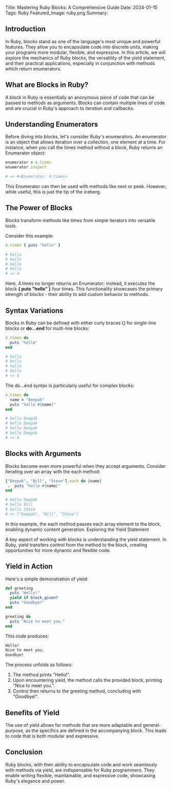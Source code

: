 Title: Mastering Ruby Blocks: A Comprehensive Guide
Date: 2024-01-15
Tags: Ruby
Featured_Image: ruby.png
Summary:

## Introduction

In Ruby, blocks stand as one of the language's most unique and powerful features. They allow you to encapsulate code into discrete units, making your programs more modular, flexible, and expressive. In this article, we will explore the mechanics of Ruby blocks, the versatility of the yield statement, and their practical applications, especially in conjunction with methods which return enumerators.

## What are Blocks in Ruby?

A block in Ruby is essentially an anonymous piece of code that can be passed to methods as arguments. Blocks can contain multiple lines of code and are crucial in Ruby's approach to iteration and callbacks.

## Understanding Enumerators

Before diving into blocks, let's consider Ruby's enumerators. An enumerator is an object that allows iteration over a collection, one element at a time. For instance, when you call the times method without a block, Ruby returns an Enumerator object:

```ruby
enumerator = 4.times
enumerator.inspect

# => #<Enumerator: 4:times>
```

This Enumerator can then be used with methods like next or peek. However, while useful, this is just the tip of the iceberg.

## The Power of Blocks

Blocks transform methods like times from simple iterators into versatile tools.

Consider this example:

```ruby
4.times { puts "hello" }

# hello
# hello
# hello
# hello
# => 4
```

Here, 4.times no longer returns an Enumerator; instead, it executes the block **{ puts "hello" }** four times. This functionality showcases the primary strength of blocks - their ability to add custom behavior to methods.

## Syntax Variations

Blocks in Ruby can be defined with either curly braces {} for single-line blocks or **do...end** for multi-line blocks:

```ruby
4.times do
  puts "hello"
end

# hello
# hello
# hello
# hello
# => 4
```

The do...end syntax is particularly useful for complex blocks:

```ruby
4.times do
  name = "Deepak"
  puts "hello #{name}"
end

# hello Deepak
# hello Deepak
# hello Deepak
# hello Deepak
# => 4
```

## Blocks with Arguments

Blocks become even more powerful when they accept arguments. Consider iterating over an array with the each method:

```ruby
["Deepak", "Bill", "Steve"].each do |name|
 .  puts "hello #{name}"
end

# hello Deepak
# hello Bill
# hello Steve
# => ["Deepak", "Bill", "Steve"]
```

In this example, the each method passes each array element to the block, enabling dynamic content generation.
Exploring the Yield Statement

A key aspect of working with blocks is understanding the yield statement. In Ruby, yield transfers control from the method to the block, creating opportunities for more dynamic and flexible code.

## Yield in Action

Here's a simple demonstration of yield:

```ruby
def greeting
  puts "Hello!"
  yield if block_given?
  puts "Goodbye!"
end

greeting do
  puts "Nice to meet you."
end
```

This code produces:

```bash
Hello!
Nice to meet you.
Goodbye!
```

The process unfolds as follows:

1. The method prints "Hello!".
2. Upon encountering yield, the method calls the provided block, printing "Nice to meet you.".
3. Control then returns to the greeting method, concluding with "Goodbye!".

## Benefits of Yield

The use of yield allows for methods that are more adaptable and general-purpose, as the specifics are defined in the accompanying block. This leads to code that is both modular and expressive.

## Conclusion

Ruby blocks, with their ability to encapsulate code and work seamlessly with methods via yield, are indispensable for Ruby programmers. They enable writing flexible, maintainable, and expressive code, showcasing Ruby's elegance and power.
